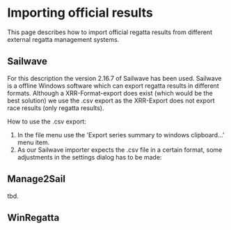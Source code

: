 # Importing official results

This page describes how to import official regatta results from different external regatta management systems.

## Sailwave

For this description the version 2.16.7 of Sailwave has been used.
Sailwave is a offline Windows software which can export regatta results in different formats.
Although a XRR-Format-export does exist (which would be the best solution) we use the .csv export as the XRR-Export does not export race results (only regatta results).

How to use the .csv export:
1. In the file menu use the 'Export series summary to windows clipboard...' menu item.
2. As our Sailwave importer expects the .csv file in a certain format, some adjustments in the settings dialog has to be made:


## Manage2Sail

tbd.

## WinRegatta